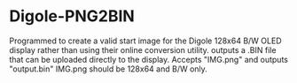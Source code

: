 # Digole-PNG2BIN

Programmed to create a valid start image for the Digole 128x64 B/W OLED display rather than using their online conversion utility.
outputs a .BIN file that can be uploaded directly to the display.
Accepts "IMG.png" and outputs "output.bin"
IMG.png should be 128x64 and B/W only.
